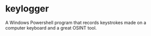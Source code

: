# keylogger
A Windows Powershell program that records keystrokes made on a computer keyboard and a great OSINT tool.
